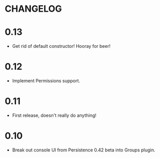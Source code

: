 # CHANGELOG

# 0.13
 
 - Get rid of default constructor! Hooray for beer!

# 0.12

 - Implement Permissions support.

# 0.11

 - First release, doesn't really do anything!

# 0.10

 - Break out console UI from Persistence 0.42 beta into Groups plugin.